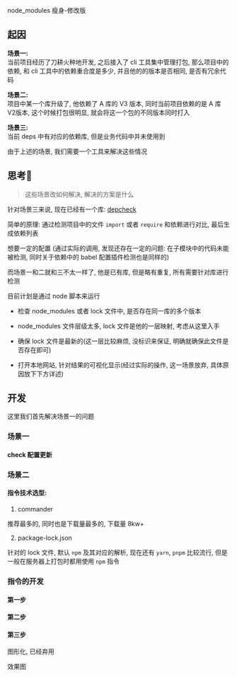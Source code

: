 node_modules 瘦身-修改版

## 起因

**场景一:**  
当前项目经历了刀耕火种地开发, 之后接入了 cli 工具集中管理打包, 那么项目中的依赖,
和 cli 工具中的依赖重合度是多少, 并且他的的版本是否相同, 是否有冗余代码

**场景二:**  
项目中某一个库升级了, 他依赖了 A 库的 V3 版本, 同时当前项目依赖的是 A 库 V2版本, 这个时候打包很明显, 就会将这一个包的不同版本同时打入

**场景三:**  
当前 deps 中有对应的依赖库, 但是业务代码中并未使用到

由于上述的场景, 我们需要一个工具来解决这些情况


## 思考🤔

> 这些场景改如何解决, 解决的方案是什么

针对场景三来说, 现在已经有一个库: [depcheck](https://www.npmjs.com/package/depcheck)

简单的原理: 通过检测项目中的文件 `import` 或者 `require` 和依赖进行对比, 最后生成依赖列表

想要一定的配置
(通过实际的调用, 发现还存在一定的问题: 在子模块中的代码未能被检测, 同时关于依赖中的 babel 配置插件检测也是同样的)

而场景一和二就和三不太一样了, 他是已有库, 但是略有重复, 所有需要针对库进行检测

目前计划是通过 node 脚本来运行

- 检查 node_modules 或者 lock 文件中, 是否存在同一库的多个版本

- node_modules 文件层级太多, lock 文件是他的一层映射, 考虑从这里入手

- 确保 lock 文件是最新的(这一层比较麻烦, 没标识来保证, 明确就确保此文件是否存在即可)

- 打开本地网站, 针对结果的可视化显示(经过实际的操作, 这一场景放弃, 具体原因放下下方详述)



## 开发

这里我们首先解决场景一的问题

### 场景一

#### check 配置更新


### 场景二

#### 指令技术选型:

1. commander

推荐最多的, 同时也是下载量最多的, 下载量 8kw+

2. package-lock.json

针对的 lock 文件, 默认 `npm` 及其对应的解析, 现在还有 `yarn`, `pnpm` 比较流行, 但是
一般在服务器上打包时都用使用 `npm` 指令

### 指令的开发


#### 第一步
#### 第二步

#### 第三步
图形化, 已经弃用

效果图